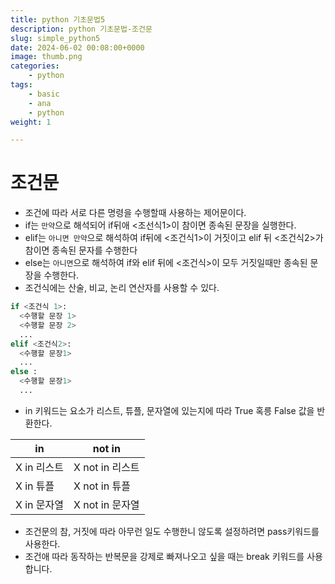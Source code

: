 ```yaml
---
title: python 기초문법5
description: python 기초문법-조건문
slug: simple_python5
date: 2024-06-02 00:08:00+0000
image: thumb.png
categories:
    - python
tags:
    - basic
    - ana
    - python
weight: 1

---
```

# 조건문 
- 조건에 따라 서로 다른 명령을 수행할때 사용하는 제어문이다.
- if는 `만약`으로 해석되어 if뒤애 <조선식1>이 참이면 종속된 문장을 실행한다.
- elif는 `아니면 만약`으로 해석하여 if뒤에 <조건식1>이 거짓이고 elif 뒤 <조건식2>가 참이면 종속된 문자를 수행한다
- else는 `아니면`으로 해석하여 if와 elif 뒤에    <조건식>이 모두 거짓일때만 종속된 문장을 수행한다.
- 조건식에는 산술, 비교, 논리 연산자를 사용할 수 있다.

```python
if <조건식 1>:
  <수행할 문장 1>
  <수행할 문장 2>
  ...
elif <조건식2>:
  <수행할 문장1>
  ...
else :
  <수행할 문장1>
  ...

```

- in 키워드는 요소가 리스트, 튜플, 문자열에 있는지에 따라 True 혹릉 False 값을 반환한다.


| in | not in               |
|-----------|------------------|
| X in 리스트        | X not in 리스트           |
| X in 튜플         | X not in 튜플  | 
| X in 문자열| X not in 문자열      |

- 조건문의 참, 거짓에 따라 아무런 일도 수행한니 않도록 설정하려면 pass키워드를 사용한다.
- 조건애 따라 동작하는 반복문을 강제로 빠져나오고 싶을 때는 break 키워드를 사용합니다.